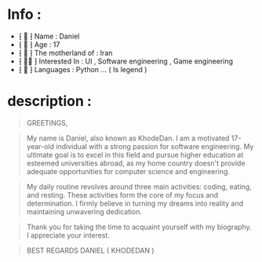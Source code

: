 # Info :

- ⁅ 📛 ⁆ Name : Daniel
- ⁅ 👦 ⁆ Age : 17
- ⁅ 🧠 ⁆ The motherland of : Iran
- ⁅ 👨‍💻 ⁆ Interested In : UI , Software engineering , Game engineering
- ⁅ 🐍 ⁆ Languages : Python ... ( Is legend )


# description :


> GREETINGS,

> My name is Daniel, also known as KhodeDan. I am a motivated 17-year-old individual with a strong passion for software engineering. My ultimate goal is to excel in this field and pursue  higher education at esteemed universities abroad, as my home country doesn't provide adequate opportunities for computer science and engineering.

> My daily routine revolves around three main activities: coding, eating, and resting. These activities form the core of my focus and determination. I firmly believe in turning my dreams   into reality and maintaining unwavering dedication.

> Thank you for taking the time to acquaint yourself with my biography. I appreciate your interest.

> BEST REGARDS
> DANIEL ( KHODEDAN )
